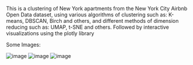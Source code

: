 This is a clustering of New York apartments from the New York City Airbnb Open Data dataset, using various algorithms of clustering such as: K-means, DBSCAN, Birch and others, and different methods of dimension reducing such as: UMAP, t-SNE and others. Followed by interactive visualizations using the plotly library

Some Images:



![image](https://user-images.githubusercontent.com/76585902/191492933-dfb943b0-89a9-4184-b559-19c7a5fe194f.png)
![image](https://user-images.githubusercontent.com/76585902/191493066-0764a75f-1786-4d6e-a8b3-3d7d88cf7f7c.png)
![image](https://user-images.githubusercontent.com/76585902/191493775-728af161-164f-42f6-9091-6955dd2a154e.png)
